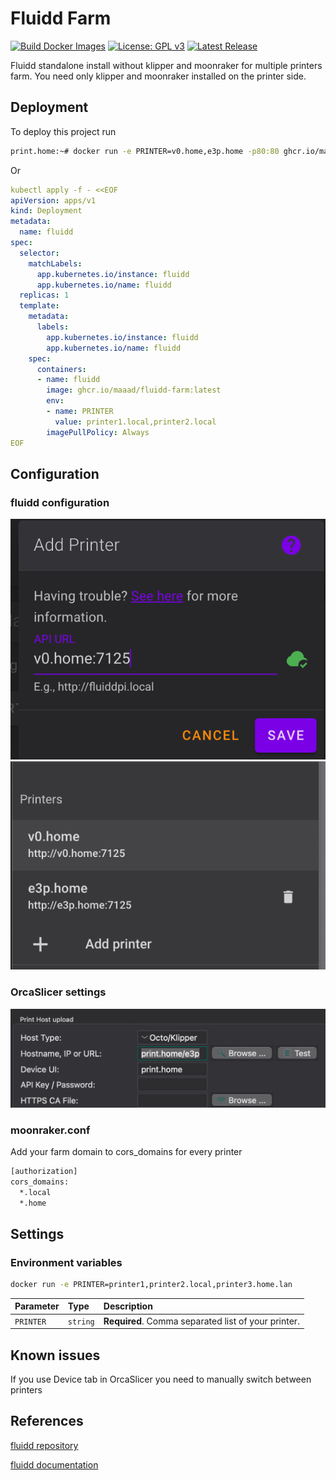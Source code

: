 # Fluidd Farm
[![Build Docker Images](https://github.com/maaad/fluidd-farm/actions/workflows/docker-publish.yml/badge.svg)](https://github.com/maaad/fluidd-farm/actions/workflows/docker-publish.yml)
[![License: GPL v3](https://img.shields.io/badge/License-GPLv3-blue.svg)](https://www.gnu.org/licenses/gpl-3.0)
[![Latest Release](https://img.shields.io/github/release/fluidd-core/fluidd.svg?style=flat-square)](https://github.com/fluidd-core/fluidd/releases/latest)

Fluidd standalone install without klipper and moonraker for multiple printers farm. You need only klipper and moonraker installed on the printer side.

## Deployment

To deploy this project run

```bash
print.home:~# docker run -e PRINTER=v0.home,e3p.home -p80:80 ghcr.io/maaad/fluidd-farm:latest
```

Or 

```yaml
kubectl apply -f - <<EOF
apiVersion: apps/v1
kind: Deployment
metadata:
  name: fluidd
spec:
  selector:
    matchLabels:
      app.kubernetes.io/instance: fluidd
      app.kubernetes.io/name: fluidd
  replicas: 1 
  template:
    metadata:
      labels:
        app.kubernetes.io/instance: fluidd
        app.kubernetes.io/name: fluidd
    spec:
      containers:
      - name: fluidd
        image: ghcr.io/maaad/fluidd-farm:latest
        env:
        - name: PRINTER
          value: printer1.local,printer2.local
        imagePullPolicy: Always
EOF
```

## Configuration

### fluidd configuration
![fluidd config](https://github.com/maaad/fluidd-farm/blob/main/docs/images/fluidd1.png?raw=true)
![fluidd config](https://github.com/maaad/fluidd-farm/blob/main/docs/images/fluidd2.png?raw=true)

### OrcaSlicer settings
![orcaslicer config](https://github.com/maaad/fluidd-farm/blob/main/docs/images/orcaslicer.png?raw=true)

### moonraker.conf
Add your farm domain to cors_domains for every printer
```bash
[authorization]
cors_domains:
  *.local
  *.home
```

## Settings

### Environment variables

```bash
docker run -e PRINTER=printer1,printer2.local,printer3.home.lan
```

| Parameter | Type     | Description                |
| :-------- | :------- | :------------------------- |
| `PRINTER` | `string` | **Required**. Comma separated list of your printer. |


## Known issues

If you use Device tab in OrcaSlicer you need to manually switch between printers

## References

[fluidd repository](https://github.com/fluidd-core/fluidd)

[fluidd documentation](https://docs.fluidd.xyz/configuration/multiple_printers)
